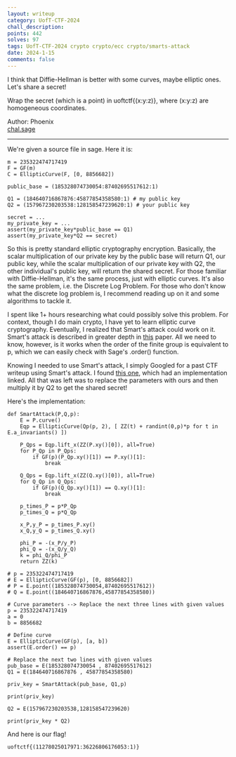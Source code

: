 ```yaml
---
layout: writeup
category: UofT-CTF-2024
chall_description:
points: 442
solves: 97
tags: UofT-CTF-2024 crypto crypto/ecc crypto/smarts-attack
date: 2024-1-15
comments: false
---
```


<script
  src="https://cdn.mathjax.org/mathjax/latest/MathJax.js?config=TeX-AMS-MML_HTMLorMML"
  type="text/javascript">
</script>

I think that Diffie-Hellman is better with some curves, maybe elliptic ones. Let's share a secret!  

Wrap the secret (which is a point) in uoftctf{(x:y:z)}, where (x:y:z) are homogeneous coordinates.  

Author: Phoenix  
[chal.sage](https://github.com/Nightxade/ctf-writeups/blob/master/assets/CTFs/UofT-CTF-2024/chal.sage)  

---

We're given a source file in sage. Here it is:  

```sage
m = 235322474717419
F = GF(m)
C = EllipticCurve(F, [0, 8856682])

public_base = (185328074730054:87402695517612:1)

Q1 = (184640716867876:45877854358580:1) # my public key
Q2 = (157967230203538:128158547239620:1) # your public key

secret = ...
my_private_key = ...
assert(my_private_key*public_base == Q1)
assert(my_private_key*Q2 == secret)
```

So this is pretty standard elliptic cryptography encryption. Basically, the scalar multiplication of our private key by the public base will return Q1, our public key, while the scalar multiplication of our private key with Q2, the other individual's public key, will return the shared secret. For those familiar with Diffie-Hellman, it's the same process, just with elliptic curves. It's also the same problem, i.e. the Discrete Log Problem. For those who don't know what the discrete log problem is, I recommend reading up on it and some algorithms to tackle it.  

I spent like 1+ hours researching what could possibly solve this problem. For context, though I do main crypto, I have yet to learn elliptic curve cryptography. Eventually, I realized that Smart's attack could work on it. Smart's attack is described in greater depth in [this](https://wstein.org/edu/2010/414/projects/novotney.pdf) paper. All we need to know, however, is it works when the order of the finite group is equivalent to p, which we can easily check with Sage's .order() function.  

Knowing I needed to use Smart's attack, I simply Googled for a past CTF writeup using Smart's attack. I found [this one](https://ctftime.org/writeup/30559), which had an implementation linked. All that was left was to replace the parameters with ours and then multiply it by Q2 to get the shared secret!  

Here's the implementation:  

```sage
def SmartAttack(P,Q,p):
    E = P.curve()
    Eqp = EllipticCurve(Qp(p, 2), [ ZZ(t) + randint(0,p)*p for t in E.a_invariants() ])

    P_Qps = Eqp.lift_x(ZZ(P.xy()[0]), all=True)
    for P_Qp in P_Qps:
        if GF(p)(P_Qp.xy()[1]) == P.xy()[1]:
            break

    Q_Qps = Eqp.lift_x(ZZ(Q.xy()[0]), all=True)
    for Q_Qp in Q_Qps:
        if GF(p)(Q_Qp.xy()[1]) == Q.xy()[1]:
            break

    p_times_P = p*P_Qp
    p_times_Q = p*Q_Qp

    x_P,y_P = p_times_P.xy()
    x_Q,y_Q = p_times_Q.xy()

    phi_P = -(x_P/y_P)
    phi_Q = -(x_Q/y_Q)
    k = phi_Q/phi_P
    return ZZ(k)

# p = 235322474717419
# E = EllipticCurve(GF(p), [0, 8856682])
# P = E.point((185328074730054,87402695517612))
# Q = E.point((184640716867876,45877854358580))

# Curve parameters --> Replace the next three lines with given values
p = 235322474717419
a = 0
b = 8856682

# Define curve
E = EllipticCurve(GF(p), [a, b])
assert(E.order() == p)

# Replace the next two lines with given values
pub_base = E(185328074730054 , 87402695517612)
Q1 = E(184640716867876 , 45877854358580)

priv_key = SmartAttack(pub_base, Q1,p)

print(priv_key)

Q2 = E(157967230203538,128158547239620)

print(priv_key * Q2)
```

And here is our flag!  

    uoftctf{(11278025017971:36226806176053:1)}